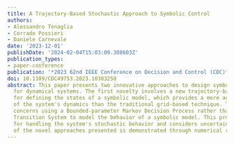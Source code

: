 ```yaml
---
title: A Trajectory-Based Stochastic Approach to Symbolic Control
authors:
- Alessandro Tenaglia
- Corrado Possieri
- Daniele Carnevale
date: '2023-12-01'
publishDate: '2024-02-04T15:03:09.308603Z'
publication_types:
- paper-conference
publication: '*2023 62nd IEEE Conference on Decision and Control (CDC)*'
doi: 10.1109/CDC49753.2023.10383250
abstract: This paper presents two innovative approaches to design symbolic controllers
  for dynamical systems. The first novelty involves a new trajectory-based strategy
  for defining the states of a symbolic model, which provides a more accurate representation
  of the system's dynamics than the traditional grid-based technique. The second novelty
  concerns using a Bounded-parameter Markov Decision Process rather than a Finite
  Transition System to model the behavior of a symbolic model. This procedure allows
  for handling the system's stochastic behavior and considers uncertainties. The effectiveness
  of the novel approaches presented is demonstrated through numerical results.
---
```

